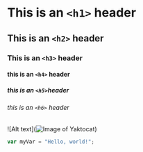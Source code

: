 # This is an `<h1>` header
## This is an `<h2>` header
### This is an `<h3>` header
#### this is an `<h4>` header
##### this is an `<h5>`header
###### this is an `<h6>` header
![Alt text](![Image of Yaktocat](https://octodex.github.com/images/yaktocat.png))
``` javascript
var myVar = "Hello, world!";
```
